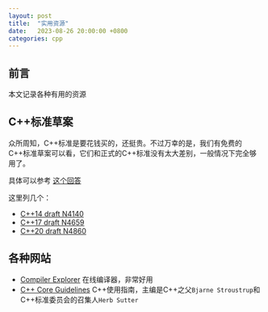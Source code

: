 ```yaml
---
layout: post
title:  "实用资源"
date:   2023-08-26 20:00:00 +0800
categories: cpp
---
```


## 前言
本文记录各种有用的资源

## C++标准草案
众所周知，C++标准是要花钱买的，还挺贵。不过万幸的是，我们有免费的C++标准草案可以看，它们和正式的C++标准没有太大差别，一般情况下完全够用了。

具体可以参考 [这个回答](https://stackoverflow.com/questions/81656/where-do-i-find-the-current-c-or-c-standard-documents)

这里列几个：
* [C++14 draft N4140](https://github.com/cplusplus/draft/blob/main/papers/n4140.pdf)
* [C++17 draft N4659](https://github.com/cplusplus/draft/blob/main/papers/n4659.pdf)
* [C++20 draft N4860](https://isocpp.org/files/papers/N4860.pdf)

## 各种网站
* [Compiler Explorer](https://gcc.godbolt.org/) 在线编译器，非常好用
* [C++ Core Guidelines](https://isocpp.github.io/CppCoreGuidelines/CppCoreGuidelines) C++使用指南，主编是C++之父`Bjarne Stroustrup`和C++标准委员会的召集人`Herb Sutter`
